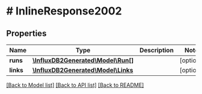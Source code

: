 # # InlineResponse2002

## Properties

Name | Type | Description | Notes
------------ | ------------- | ------------- | -------------
**runs** | [**\InfluxDB2Generated\Model\Run[]**](Run.md) |  | [optional] 
**links** | [**\InfluxDB2Generated\Model\Links**](Links.md) |  | [optional] 

[[Back to Model list]](../../README.md#documentation-for-models) [[Back to API list]](../../README.md#documentation-for-api-endpoints) [[Back to README]](../../README.md)


